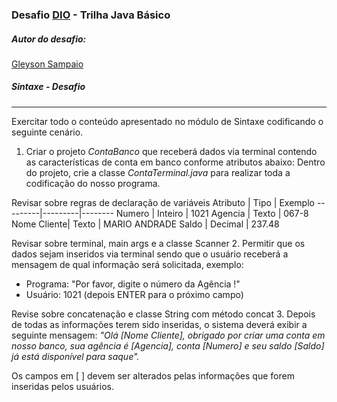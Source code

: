 ###  Desafio [DIO](www.dio.me) - Trilha Java Básico

##### Autor do desafio:
[Gleyson Sampaio](https://github.com/glysns)


##### Sintaxe - Desafio
***
Exercitar todo o conteúdo apresentado no módulo de Sintaxe codificando o seguinte cenário.

1. Criar o projeto *ContaBanco* que receberá dados via terminal contendo as características de conta em banco conforme atributos abaixo:
   Dentro do projeto, crie a classe *ContaTerminal.java* para realizar toda a codificação do nosso programa.
   
Revisar sobre regras de declaração de variáveis
Atributo |	Tipo	 | Exemplo
---------|---------|--------
Numero |	Inteiro	| 1021
Agencia	| Texto	 | 067-8
Nome Cliente| Texto |	MARIO ANDRADE
Saldo	| Decimal	| 237.48

Revisar sobre terminal, main args e a classe Scanner
2. Permitir que os dados sejam inseridos via terminal sendo que o usuário receberá a mensagem de qual informação será solicitada, exemplo:
* Programa: "Por favor, digite o número da Agência !"
* Usuário: 1021 (depois ENTER para o próximo campo)
  
Revise sobre concatenação e classe String com método concat
3. Depois de todas as informações terem sido inseridas, o sistema deverá exibir a seguinte mensagem:
*"Olá [Nome Cliente], obrigado por criar uma conta em nosso banco, sua agência é [Agencia], conta [Numero] e seu saldo [Saldo] já está disponível para saque".*

Os campos em [ ] devem ser alterados pelas informações que forem inseridas pelos usuários.
